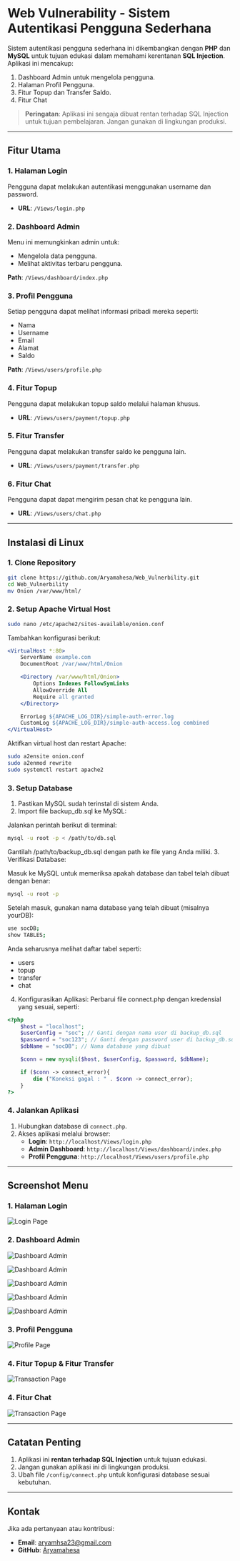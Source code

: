 # Web Vulnerability - Sistem Autentikasi Pengguna Sederhana

Sistem autentikasi pengguna sederhana ini dikembangkan dengan **PHP** dan **MySQL** untuk tujuan edukasi dalam memahami kerentanan **SQL Injection**. Aplikasi ini mencakup:

1. Dashboard Admin untuk mengelola pengguna.
2. Halaman Profil Pengguna.
3. Fitur Topup dan Transfer Saldo.
4. Fitur Chat

> **Peringatan**: Aplikasi ini sengaja dibuat rentan terhadap SQL Injection untuk tujuan pembelajaran. Jangan gunakan di lingkungan produksi.

---

## Fitur Utama

### 1. Halaman Login

Pengguna dapat melakukan autentikasi menggunakan username dan password.

- **URL**: `/Views/login.php`

### 2. Dashboard Admin

Menu ini memungkinkan admin untuk:

- Mengelola data pengguna.
- Melihat aktivitas terbaru pengguna.

**Path**: `/Views/dashboard/index.php`

### 3. Profil Pengguna

Setiap pengguna dapat melihat informasi pribadi mereka seperti:

- Nama
- Username
- Email
- Alamat
- Saldo

**Path**: `/Views/users/profile.php`

### 4. Fitur Topup

Pengguna dapat melakukan topup saldo melalui halaman khusus.

- **URL**: `/Views/users/payment/topup.php`

### 5. Fitur Transfer

Pengguna dapat melakukan transfer saldo ke pengguna lain.

- **URL**: `/Views/users/payment/transfer.php`

### 6. Fitur Chat

Pengguna dapat dapat mengirim pesan chat ke pengguna lain.

- **URL**: `/Views/users/chat.php`

---

## Instalasi di Linux

### 1. Clone Repository

```bash
git clone https://github.com/Aryamahesa/Web_Vulnerbility.git
cd Web_Vulnerbility
mv Onion /var/www/html/
```

### 2. Setup Apache Virtual Host

```bash
sudo nano /etc/apache2/sites-available/onion.conf
```

Tambahkan konfigurasi berikut:

```apache
<VirtualHost *:80>
    ServerName example.com
    DocumentRoot /var/www/html/Onion

    <Directory /var/www/html/Onion>
        Options Indexes FollowSymLinks
        AllowOverride All
        Require all granted
    </Directory>

    ErrorLog ${APACHE_LOG_DIR}/simple-auth-error.log
    CustomLog ${APACHE_LOG_DIR}/simple-auth-access.log combined
</VirtualHost>
```

Aktifkan virtual host dan restart Apache:

```bash
sudo a2ensite onion.conf
sudo a2enmod rewrite
sudo systemctl restart apache2
```

### 3. Setup Database
1. Pastikan MySQL sudah terinstal di sistem Anda.
2. Import file backup_db.sql ke MySQL:

Jalankan perintah berikut di terminal:

```bash
mysql -u root -p < /path/to/db.sql
```
Gantilah /path/to/backup_db.sql dengan path ke file yang Anda miliki.
3. Verifikasi Database:

Masuk ke MySQL untuk memeriksa apakah database dan tabel telah dibuat dengan benar:
```bash
mysql -u root -p
```

Setelah masuk, gunakan nama database yang telah dibuat (misalnya yourDB):
```bash
use socDB;
show TABLES;
```

Anda seharusnya melihat daftar tabel seperti:
- users
- topup
- transfer
- chat

4. Konfigurasikan Aplikasi:
Perbarui file connect.php dengan kredensial yang sesuai, seperti: 
```php
<?php
    $host = "localhost";
    $userConfig = "soc"; // Ganti dengan nama user di backup_db.sql
    $password = "soc123"; // Ganti dengan password user di backup_db.sql
    $dbName = "socDB"; // Nama database yang dibuat

    $conn = new mysqli($host, $userConfig, $password, $dbName);

    if ($conn -> connect_error){
        die ("Koneksi gagal : " . $conn -> connect_error);
    }
?>
```


### 4. Jalankan Aplikasi

1. Hubungkan database di `connect.php`.
2. Akses aplikasi melalui browser:
   - **Login**: `http://localhost/Views/login.php`
   - **Admin Dashboard**: `http://localhost/Views/dashboard/index.php`
   - **Profil Pengguna**: `http://localhost/Views/users/profile.php`

---

## Screenshot Menu

### 1. Halaman Login
![Login Page](/img/login-page.png)

### 2. Dashboard Admin
![Dashboard Admin](/img/dashboard-information.png)


![Dashboard Admin](/img/users-data.png)


![Dashboard Admin](/img/users-chat-history.png)


![Dashboard Admin](/img/users-transfer-history.png)


![Dashboard Admin](/img/users-topup-history.png)

### 3. Profil Pengguna
![Profile Page](/img/profile-page.png)

### 4. Fitur Topup & Fitur Transfer
![Transaction Page](/img/transaction-page.png)

### 4. Fitur Chat
![Transaction Page](/img/chat-page.png)

---

## Catatan Penting

1. Aplikasi ini **rentan terhadap SQL Injection** untuk tujuan edukasi.
2. Jangan gunakan aplikasi ini di lingkungan produksi.
3. Ubah file `/config/connect.php` untuk konfigurasi database sesuai kebutuhan.

---

## Kontak

Jika ada pertanyaan atau kontribusi:

- **Email**: [aryamhsa23@gmail.com](mailto\:aryamhsa23@gmail.com)
- **GitHub**: [Aryamahesa](https://github.com/Aryamahesa)

